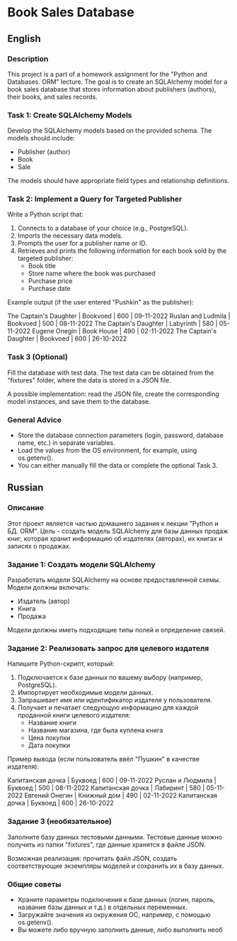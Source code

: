 # Book Sales Database

## English

### Description
This project is a part of a homework assignment for the "Python and Databases. ORM" lecture. The goal is to create an SQLAlchemy model for a book sales database that stores information about publishers (authors), their books, and sales records.

### Task 1: Create SQLAlchemy Models
Develop the SQLAlchemy models based on the provided schema. The models should include:
- Publisher (author)
- Book
- Sale

The models should have appropriate field types and relationship definitions.

### Task 2: Implement a Query for Targeted Publisher
Write a Python script that:
1. Connects to a database of your choice (e.g., PostgreSQL).
2. Imports the necessary data models.
3. Prompts the user for a publisher name or ID.
4. Retrieves and prints the following information for each book sold by the targeted publisher:
   - Book title
   - Store name where the book was purchased
   - Purchase price
   - Purchase date

Example output (if the user entered "Pushkin" as the publisher):

The Captain's Daughter | Bookvoed     | 600 | 09-11-2022
Ruslan and Ludmila     | Bookvoed     | 500 | 08-11-2022
The Captain's Daughter | Labyrinth    | 580 | 05-11-2022
Eugene Onegin         | Book House | 490 | 02-11-2022
The Captain's Daughter | Bookvoed     | 600 | 26-10-2022

### Task 3 (Optional)
Fill the database with test data. The test data can be obtained from the "fixtures" folder, where the data is stored in a JSON file.

A possible implementation: read the JSON file, create the corresponding model instances, and save them to the database.

### General Advice
- Store the database connection parameters (login, password, database name, etc.) in separate variables.
- Load the values from the OS environment, for example, using os.getenv().
- You can either manually fill the data or complete the optional Task 3.

## Russian

### Описание
Этот проект является частью домашнего задания к лекции "Python и БД. ORM". Цель - создать модель SQLAlchemy для базы данных продаж книг, которая хранит информацию об издателях (авторах), их книгах и записях о продажах.

### Задание 1: Создать модели SQLAlchemy
Разработать модели SQLAlchemy на основе предоставленной схемы. Модели должны включать:
- Издатель (автор)
- Книга
- Продажа

Модели должны иметь подходящие типы полей и определение связей.

### Задание 2: Реализовать запрос для целевого издателя
Напишите Python-скрипт, который:
1. Подключается к базе данных по вашему выбору (например, PostgreSQL).
2. Импортирует необходимые модели данных.
3. Запрашивает имя или идентификатор издателя у пользователя.
4. Получает и печатает следующую информацию для каждой проданной книги целевого издателя:
   - Название книги
   - Название магазина, где была куплена книга
   - Цена покупки
   - Дата покупки

Пример вывода (если пользователь ввёл "Пушкин" в качестве издателя):

Капитанская дочка | Буквоед     | 600 | 09-11-2022
Руслан и Людмила  | Буквоед     | 500 | 08-11-2022
Капитанская дочка | Лабиринт    | 580 | 05-11-2022
Евгений Онегин    | Книжный дом | 490 | 02-11-2022
Капитанская дочка | Буквоед     | 600 | 26-10-2022

### Задание 3 (необязательное)
Заполните базу данных тестовыми данными. Тестовые данные можно получить из папки "fixtures", где данные хранятся в файле JSON.

Возможная реализация: прочитать файл JSON, создать соответствующие экземпляры моделей и сохранить их в базу данных.

### Общие советы
- Храните параметры подключения к базе данных (логин, пароль, название базы данных и т.д.) в отдельных переменных.
- Загружайте значения из окружения ОС, например, с помощью os.getenv().
- Вы можете либо вручную заполнить данные, либо выполнить необ
